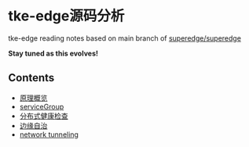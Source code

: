 tke-edge源码分析
===============

tke-edge reading notes based on main branch of [superedge/superedge](https://github.com/superedge/superedge)

**Stay tuned as this evolves!**

## Contents

* [原理概览](arch_principle.md)
* [serviceGroup](service-group.md)
* [分布式健康检查](edge-health.md)
* [边缘自治](edge-autonomy.md)
* [network tunneling](network-tunnel.md)